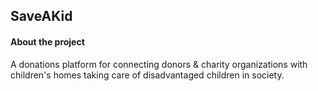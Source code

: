 ## SaveAKid

#### About the project

A donations platform for connecting donors & charity organizations with children's homes taking care of disadvantaged children in society.
